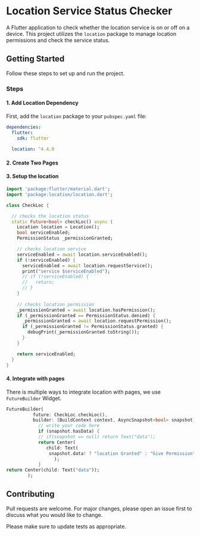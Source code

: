 # Location Service Status Checker
A Flutter application to check whether the location service is on or off on a device. This project utilizes the `location` package to manage location permissions and check the service status.

## Getting Started
Follow these steps to set up and run the project.

### Steps
#### 1. Add Location Dependency
First, add the `location` package to your `pubspec.yaml` file:

```yaml 
dependencies: 
  flutter: 
    sdk: flutter
 
  location: ^4.4.0
 ```

#### 2. Create Two Pages

#### 3. Setup the location

```dart
import 'package:flutter/material.dart';
import 'package:location/location.dart';

class CheckLoc {

  // checks the location status 
  static Future<bool> checkLoc() async {
    Location location = Location();  
    bool serviceEnabled;
    PermissionStatus _permissionGranted;

    // checks location service
    serviceEnabled = await location.serviceEnabled();
    if (!serviceEnabled) {
      serviceEnabled = await location.requestService();
      print("service $serviceEnabled");
      // if (!serviceEnabled) {
      //   return;
      // }
    }
    
    // checks location permission
    _permissionGranted = await location.hasPermission();
    if (_permissionGranted == PermissionStatus.denied) {
      _permissionGranted = await location.requestPermission();
      if (_permissionGranted != PermissionStatus.granted) {
        debugPrint(_permissionGranted.toString());
      }
    }

    return serviceEnabled;
  }
}
```
#### 4. Integrate with pages
There is multiple ways to integrate location with pages, we use `FutureBuilder` Widget.

```dart
FutureBuilder(
          future: CheckLoc.checkLoc(),
          builder: (BuildContext context, AsyncSnapshot<bool> snapshot) {
            // write your code here
            if (snapshot.hasData) {
            // if(snapshot == null) return Text("data");
            return Center(
               child: Text(
                snapshot.data! ? "location Granted" : "Give Permission"),
                  );
            }
return Center(child: Text("data"));
        );
``` 

## Contributing

Pull requests are welcome. For major changes, please open an issue first
to discuss what you would like to change.

Please make sure to update tests as appropriate.

